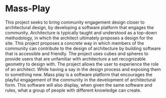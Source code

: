 # Mass-Play

This project seeks to bring community engagement design closer to architectural design, by developing a software platform that engages the community. Architecture is typically taught and understood as a top-down methodology, in which the architect ultimately proposes a design for the site. This project proposes a concrete way in which members of the community can contribute to the design of architecture by building software that is accessible and friendly. The project uses cubes and spheres to provide users that are unfamiliar with architecture a set recognizable geometry to design with. The project allows the user to experience the role of an architect. While having a say in the design process and exposing them to something new. Mass play is a software platform that encourages the playful engagement of the community in the development of architectural form. This software will also display, when given the same software and rules, what a group of people with different knowledge can create. 

 
